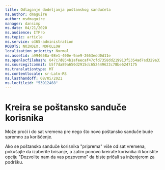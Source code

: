 ```yaml
---
title: Odlaganje dodeljanja poštanskog sandučeta
ms.author: dmaguire
author: msdmaguire
manager: dansimp
ms.date: 04/21/2020
ms.audience: ITPro
ms.topic: article
ms.service: o365-administration
ROBOTS: NOINDEX, NOFOLLOW
localization_priority: Normal
ms.assetid: a994658a-08e1-400e-9ae9-2663edd0d11e
ms.openlocfilehash: 047c7d854b1afeecaf47cfd7358dd219913f5354ad7ad329a33a795c75da5d7f
ms.sourcegitcommit: b5f7da89a650d2915dc652449623c78be6247175
ms.translationtype: MT
ms.contentlocale: sr-Latn-RS
ms.lasthandoff: 08/05/2021
ms.locfileid: "53912468"
---
```

# <a name="your-users-mailbox-is-being-created"></a>Kreira se poštansko sanduče korisnika

Može proći i do sat vremena pre nego što novo poštansko sanduče bude spremno za korišćenje.
  
Ako se poštansko sanduče korisnika "priprema" više od sat vremena, pokušajte da izaberite brisanje, a zatim ponovo kreirate korisnika ili koristite opciju "Dozvolite nam da vas pozovemo" da biste pričali sa inženjerom za podršku.
  

